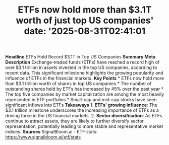 ﻿---
title: "ETFs now hold more than $3.1T worth of just top US companies'
date: '2025-08-31T02:41:01"
category: "Markets"
summary: ""
slug: "etfs now hold more than 31t worth of just top us companies"
source_urls:
  - "https://www.signalbloom.ai/etf/stats"
seo:
  title: "ETFs now hold more than $3.1T worth of just top US companies | Hash n Hedge'
  description: '"
  keywords: ["news", "markets", "brief"]
---
**Headline** ETFs Hold Record $3.1T in Top US Companies  **Summary Meta Description** Exchange-traded funds (ETFs) have reached a record high of over $3.1 trillion in assets invested in the top US companies, according to recent data. This significant milestone highlights the growing popularity and influence of ETFs in the financial markets.  **Key Points**  * ETFs now hold more than $3.1 trillion worth of shares in top US companies * The number of outstanding shares held by ETFs has increased by 45% over the past year * The top five companies by market capitalization are among the most heavily represented in ETF portfolios * Small-cap and mid-cap stocks have seen significant inflows into ETFs  **Takeaways**  1. **ETFs' growing influence**: The $3.1 trillion milestone underscores the increasing importance of ETFs as a driving force in the US financial markets. 2. **Sector diversification**: As ETFs continue to attract assets, they are likely to further diversify sector representation, potentially leading to more stable and representative market indices.  **Sources** SignalBloom.ai - ETF stats: https://www.signalbloom.ai/etf/stats 
